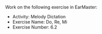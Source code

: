 Work on the following exercise in EarMaster:
- Activity: Melody Dictation
- Exercise Name: Do, Re, Mi
- Exercise Number: 6.2
